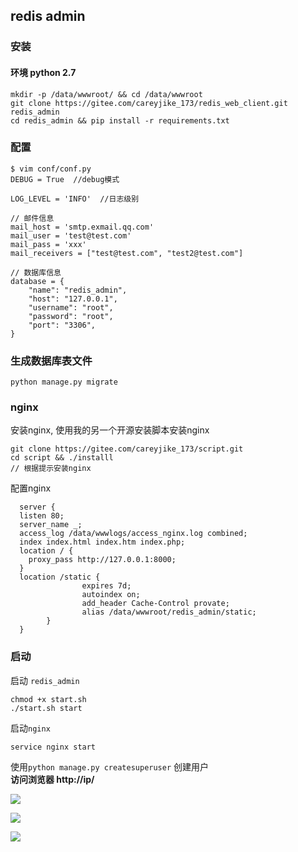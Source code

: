 ## redis admin
### 安装
#### 环境 python 2.7

```
mkdir -p /data/wwwroot/ && cd /data/wwwroot
git clone https://gitee.com/careyjike_173/redis_web_client.git redis_admin
cd redis_admin && pip install -r requirements.txt
```

### 配置

```
$ vim conf/conf.py
DEBUG = True  //debug模式

LOG_LEVEL = 'INFO'  //日志级别

// 邮件信息
mail_host = 'smtp.exmail.qq.com'
mail_user = 'test@test.com'
mail_pass = 'xxx'
mail_receivers = ["test@test.com", "test2@test.com"]

// 数据库信息
database = {
    "name": "redis_admin",
    "host": "127.0.0.1",
    "username": "root",
    "password": "root",
    "port": "3306",
}
```

### 生成数据库表文件

```
python manage.py migrate
```

  
### nginx
安装nginx, 使用我的另一个开源安装脚本安装nginx

```
git clone https://gitee.com/careyjike_173/script.git
cd script && ./installl
// 根据提示安装nginx
```
配置nginx

```
  server {
  listen 80;
  server_name _;
  access_log /data/wwwlogs/access_nginx.log combined;
  index index.html index.htm index.php;
  location / {
    proxy_pass http://127.0.0.1:8000;
  }
  location /static {
                expires 7d;
                autoindex on;
                add_header Cache-Control provate;
                alias /data/wwwroot/redis_admin/static;
        }
  }
```

### 启动
启动 `redis_admin`

```
chmod +x start.sh
./start.sh start
```
启动`nginx`

```
service nginx start
```

使用`python manage.py createsuperuser` 创建用户  
**访问浏览器 http://ip/** 

![](https://gitee.com/careyjike_173/redis_web_client/raw/master/static/img/1.png)


![](https://gitee.com/careyjike_173/redis_web_client/raw/master/static/img/2.png)

![](https://gitee.com/careyjike_173/redis_web_client/raw/master/static/img/3.png)